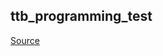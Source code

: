 ## ttb_programming_test
[Source](https://drive.google.com/drive/folders/1ySseX6rpYWwVy3mfZ0WcaJh4D5YcAtbz?usp=drive_link)